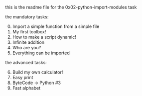 this is the readme file for the 0x02-python-import-modules task

the mandatory tasks:

0. Import a simple function from a simple file
1. My first toolbox!
2. How to make a script dynamic!
3. Infinite addition
4. Who are you?
5. Everything can be imported

the advanced tasks:

6. Build my own calculator!
7. Easy print
8. ByteCode -> Python #3
9. Fast alphabet
